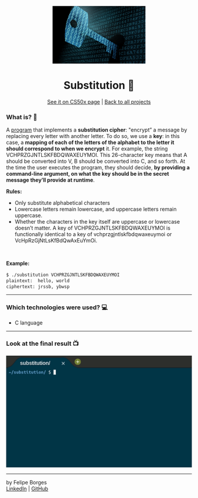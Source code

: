 <div align="center">	
	<img src="./.github/substitutionimg.png" alt="substitutionimg" width="50%"/>	
</div>

<div align="center">
	<h1>Substitution 🔑</h1>	
</div>

<div align="center">
	<a href="https://cs50.harvard.edu/x/2020/psets/2/substitution/">See it on CS50x page</a> |
	<a href="https://github.com/felipejsborges/cs50_challenges#cs50x-challenges-">Back to all projects</a>
</div>

### What is? 🤔
A [program](./substitution.c) that implements a **substitution cipher**: "encrypt” a message by replacing every letter with another letter. To do so, we use a **key**: in this case, a **mapping of each of the letters of the alphabet to the letter it should correspond to when we encrypt** it. For example, the string VCHPRZGJNTLSKFBDQWAXEUYMOI. This 26-character key means that A should be converted into V, B should be converted into C, and so forth. At the time the user executes the program, they should decide, **by providing a command-line argument, on what the key should be in the secret message they’ll provide at runtime**.
<br>

**Rules:**
- Only substitute alphabetical characters
- Lowercase letters remain lowercase, and uppercase letters remain uppercase.
- Whether the characters in the key itself are uppercase or lowercase doesn’t matter. A key of VCHPRZGJNTLSKFBDQWAXEUYMOI is functionally identical to a key of vchprzgjntlskfbdqwaxeuymoi or VcHpRzGjNtLsKfBdQwAxEuYmOi.
<br>

**Example:**
```
$ ./substitution VCHPRZGJNTLSKFBDQWAXEUYMOI
plaintext:  hello, world
ciphertext: jrssb, ybwsp
```
<hr>

### Which technologies were used? 💻
- C language
<hr>

### Look at the final result 📺<br>
![readabilitygif](./.github/substitution.gif)
<hr>

by Felipe Borges<br>
[LinkedIn](https://www.linkedin.com/in/felipejsborges) | [GitHub](https://github.com/felipejsborges)

